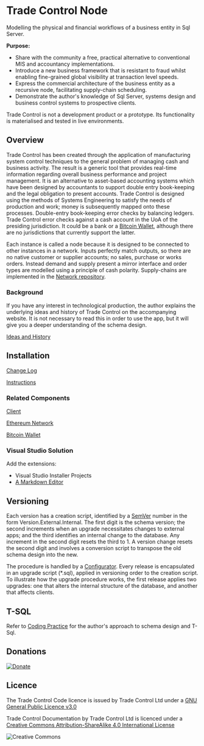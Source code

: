 # Trade Control Node

Modelling the physical and financial workflows of a business entity in Sql Server. 

**Purpose:**

- Share with the community a free, practical alternative to conventional MIS and accountancy implementations.
- Introduce a new business framework that is resistant to fraud whilst enabling fine-grained global visibility at transaction level speeds.
- Express the commercial architecture of the business entity as a recursive node, facilitating supply-chain scheduling.
- Demonstrate the author's knowledge of Sql Server, systems design and business control systems to prospective clients.

Trade Control is not a development product or a prototype. Its functionality is materialised and tested in live environments.

## Overview

Trade Control has been created through the application of manufacturing system control techniques to the general problem of managing cash and business activity.  The result is a generic tool that provides real-time information regarding overall business performance and project management.  It is an alternative to asset-based accounting systems which have been designed by accountants to support double entry book-keeping and the legal obligation to present accounts. Trade Control is designed using the methods of Systems Engineering to satisfy the needs of production and work; money is subsequently mapped onto these processes.  Double-entry book-keeping error checks by balancing ledgers. Trade Control error checks against a cash account in the UoA of the presiding jurisdiction. It could be a bank or a [Bitcoin Wallet](https://github.com/tradecontrol/tc-bitcoin), although there are no jurisdictions that currently support the latter.

Each instance is called a node because it is designed to be connected to other instances in a network. Inputs perfectly match outputs, so there are no native customer or supplier accounts; no sales, purchase or works orders. Instead demand and supply present a mirror interface and order types are modelled using a principle of cash polarity. Supply-chains are implemented in the [Network repository](https://github.com/tradecontrol/tc-network).

### Background

If you have any interest in technological production, the author explains the underlying ideas and history of Trade Control on the accompanying website. It is not necessary to read this in order to use the app, but it will give you a deeper understanding of the schema design.

[Ideas and History](https://github.com/iamonnox/tradecontrol)

## Installation

[Change Log](changelog.md)

[Instructions](docs/tc_nodecore_config.md)

### Related Components

[Client](https://github.com/tradecontrol/tc-office)

[Ethereum Network](https://github.com/tradecontrol/tc-network)

[Bitcoin Wallet](https://github.com/tradecontrol/tc-bitcoin)

### Visual Studio Solution

Add the extensions:

- Visual Studio Installer Projects
- [A Markdown Editor](https://github.com/madskristensen/MarkdownEditor)

## Versioning

Each version has a creation script, identified by a [SemVer](http://semver.org/) number in the form Version.External.Internal. The first digit is the schema version; the second increments when an upgrade necessitates changes to external apps; and the third identifies an internal change to the database. Any increment in the second digit resets the third to 1. A version change resets the second digit and involves a conversion script to transpose the old schema design into the new.

The procedure is handled by a [Configurator](docs/tc_nodecore_config.md). Every release is encapsulated in an upgrade script (*.sql), applied in versioning order to the creation script. To illustrate how the upgrade procedure works, the first release applies two upgrades: one that alters the internal structure of the database, and another that affects clients. 

## T-SQL

Refer to [Coding Practice](docs/tc_coding_practice.md) for the author's approach to schema design and T-Sql.

## Donations

[![Donate](https://www.paypalobjects.com/en_US/i/btn/btn_donate_SM.gif)](https://www.paypal.com/cgi-bin/webscr?cmd=_s-xclick&hosted_button_id=C55YGUTBJ4N36)

## Licence

The Trade Control Code licence is issued by Trade Control Ltd under a [GNU General Public Licence v3.0](https://www.gnu.org/licenses/gpl-3.0.en.html) 

Trade Control Documentation by Trade Control Ltd is licenced under a [Creative Commons Attribution-ShareAlike 4.0 International License](http://creativecommons.org/licenses/by-sa/4.0/) 

![Creative Commons](https://i.creativecommons.org/l/by-sa/4.0/88x31.png) 



